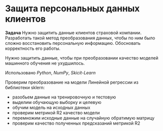 # Защита персональных данных клиентов

**Задача**
Нужно защитить данные клиентов страховой компании. Разработать такой метод преобразования данных, чтобы по ним было сложно восстановить персональную информацию. Обосновать корректность его работы.

Нужно защитить данные, чтобы при преобразовании качество моделей машинного обучения не ухудшилось.

Использовано *Python*, *NumPy*, *Skicit-Learn*

Проверим преобразование на модели Линейной регрессии из библиотеки sklern:
* разобьем данные на тренировочную и тестовую
* выделим обучающую выборку и целевую
* обучим модель на исходных данных
* проверим метрикой R2 качество модели
* перемножим исходные данные на случайную обратимую матрицу
* проверим качество полученных предсказаний метрикой R2
